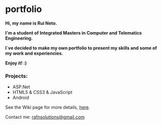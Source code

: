 portfolio
=========

**Hi, my name is Rui Neto.**

**I'm a student of Integrated Masters in Computer and Telematics Engineering.**

**I´ve decided to make my own portfolio to present my skills and some of my work and experiencies.**

**Enjoy it! :)**

### Projects:
* ASP.Net
* HTML5 & CSS3 & JavaScript
* Android

See the Wiki page for more details, [here](https://github.com/ruineto/portfolio/wiki/Portfolio).

Contact me: rafnsolutions@gmail.com
